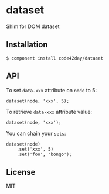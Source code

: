 
# dataset

  Shim for DOM dataset

## Installation

    $ component install code42day/dataset

## API

  To set `data-xxx` attribute on `node` to 5:

  	dataset(node, 'xxx', 5);

  To retrieve `data-xxx` attribute value:

    dataset(node, 'xxx');

  You can chain your `sets`:

  	dataset(node)
  		.set('xxx', 5)
  		.set('foo', 'bongo');

## License

  MIT
